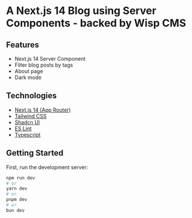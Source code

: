 # A Next.js 14 Blog using Server Components - backed by Wisp CMS<!-- omit in toc -->

## Features

- Next.js 14 Server Component
- Filter blog posts by tags
- About page
- Dark mode

## Technologies

- [Next.js 14 (App Router)](https://nextjs.org/)
- [Tailwind CSS](https://tailwindcss.com/)
- [Shadcn UI](https://ui.shadcn.com/)
- [ES Lint](https://eslint.org/)
- [Typescript](https://www.typescriptlang.org/)

## Getting Started

First, run the development server:

```bash
npm run dev
# or
yarn dev
# or
pnpm dev
# or
bun dev
```

